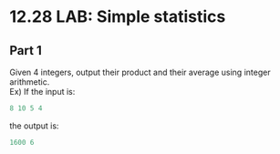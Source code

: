 # 12.28 LAB: Simple statistics

## Part 1
Given 4 integers, output their product and their average using integer arithmetic.   
Ex) If the input is:   
```c
8 10 5 4
```
the output is:
```c
1600 6
```

